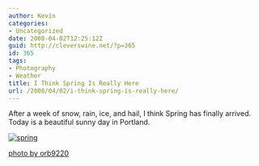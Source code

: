 ```yaml
---
author: Kevin
categories:
- Uncategorized
date: 2008-04-02T12:25:12Z
guid: http://cleverswine.net/?p=365
id: 365
tags:
- Photography
- Weather
title: I Think Spring Is Really Here
url: /2008/04/02/i-think-spring-is-really-here/
---
```


After a week of snow, rain, ice, and hail, I think Spring has finally arrived. Today is a beautiful sunny day in Portland.

[<img src="https://i0.wp.com/farm3.static.flickr.com/2227/2380135265_4e1890e1ec_m_d.jpg?w=840" alt="spring" data-recalc-dims="1" />](http://www.flickr.com/groups/pdx/pool/)
  
[photo by orb9220](http://www.flickr.com/photos/orb9220/)